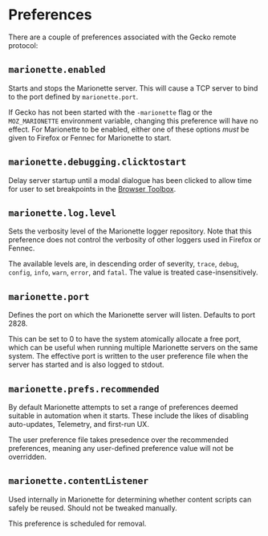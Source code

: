 Preferences
===========

There are a couple of preferences associated with the Gecko remote
protocol:


`marionette.enabled`
--------------------

Starts and stops the Marionette server.  This will cause a TCP
server to bind to the port defined by `marionette.port`.

If Gecko has not been started with the `-marionette` flag or the
`MOZ_MARIONETTE` environment variable, changing this preference
will have no effect.  For Marionette to be enabled, either one of
these options _must_ be given to Firefox or Fennec for Marionette
to start.


`marionette.debugging.clicktostart`
-----------------------------------

Delay server startup until a modal dialogue has been clicked to
allow time for user to set breakpoints in the [Browser Toolbox].

[Browser Toolbox]: https://developer.mozilla.org/en-US/docs/Tools/Browser_Toolbox


`marionette.log.level`
----------------------

Sets the verbosity level of the Marionette logger repository.  Note
that this preference does not control the verbosity of other loggers
used in Firefox or Fennec.

The available levels are, in descending order of severity, `trace`,
`debug`, `config`, `info`, `warn`, `error`, and `fatal`.  The value
is treated case-insensitively.


`marionette.port`
-----------------

Defines the port on which the Marionette server will listen.  Defaults
to port 2828.

This can be set to 0 to have the system atomically allocate a free
port, which can be useful when running multiple Marionette servers
on the same system.  The effective port is written to the user
preference file when the server has started and is also logged to
stdout.


`marionette.prefs.recommended`
------------------------------

By default Marionette attempts to set a range of preferences deemed
suitable in automation when it starts.  These include the likes of
disabling auto-updates, Telemetry, and first-run UX.

The user preference file takes presedence over the recommended
preferences, meaning any user-defined preference value will not be
overridden.


`marionette.contentListener`
----------------------------

Used internally in Marionette for determining whether content scripts
can safely be reused.  Should not be tweaked manually.

This preference is scheduled for removal.
